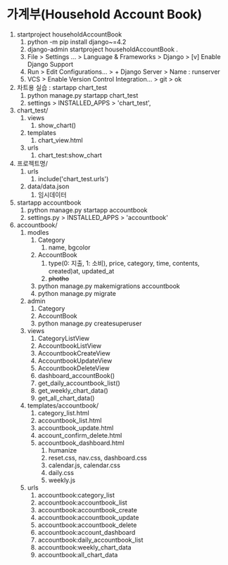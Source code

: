 # 가계부(Household Account Book)
1. startproject householdAccountBook
   1. python -m pip install django~=4.2
   2. django-admin startproject householdAccountBook . 
   3. File > Settings ... > Language & Frameworks > Django > [v] Enable Django Support
   4. Run > Edit Configurations... > + Django Server > Name : runserver
   5. VCS > Enable Version Control Integration... > git > ok 
2. 차트용 실습 : startapp chart_test
   1. python manage.py startapp chart_test
   2. settings > INSTALLED_APPS > 'chart_test', 
3. chart_test/
   1. views
      1. show_chart()
   2. templates
      1. chart_view.html
   3. urls
      1. chart_test:show_chart
4. 프로젝트명/
   1. urls
      1. include('chart_test.urls')
   2. data/data.json
      1. 임시데이터
5. startapp accountbook
   1. python manage.py startapp accountbook
   2. settings.py > INSTALLED_APPS > 'accountbook'
6. accountbook/
   1. modles
      1. Category
         1. name, bgcolor
      2. AccountBook
         1. type(0: 지출, 1: 소비), price, category, time, contents, created)at, updated_at
         2. ~~photho~~
      3. python manage.py makemigrations accountbook
      4. python manage.py migrate
   2. admin
      1. Category
      2. AccountBook
      3. python manage.py createsuperuser
   3. views
      1. CategoryListView
      2. AccountbookListView
      3. AccountbookCreateView
      4. AccountbookUpdateView
      5. AccountbookDeleteView
      6. dashboard_accountBook()
      7. get_daily_accountbook_list()
      8. get_weekly_chart_data()
      9. get_all_chart_data()
   4. templates/accountbook/
      1. category_list.html
      2. accountbook_list.html
      3. accountbook_update.html
      4. account_confirm_delete.html
      5. accountbook_dashboard.html
         1. humanize
         2. reset.css, nav.css, dashboard.css
         3. calendar.js, calendar.css
         4. daily.css
         5. weekly.js
   5. urls 
      1. accountbook:category_list
      2. accountbook:accountbook_list
      3. accountbook:accountbook_create
      4. accountbook:accountbook_update
      5. accountbook:accountbook_delete
      6. accountbook:account_dashboard
      7. accountbook:daily_accountbook_list
      8. accountbook:weekly_chart_data
      9. accountbook:all_chart_data
